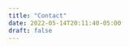 ```yaml
---
title: "Contact"
date: 2022-05-14T20:11:40-05:00
draft: false
---
```


<div>
<a href=“tel:+8329331111”>
<i class=“fa-solid” “fa-circle-phone”></i>
</a>
</div>

<div>
<i class=“fas” “fa-phone”></i>
</div>
